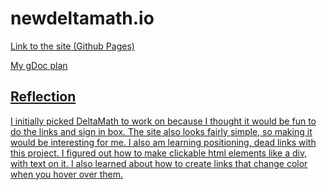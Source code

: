 # newdeltamath.io
<p> <a href="#"> Link to the site (Github Pages) </p>
<p> <a href="https://docs.google.com/document/d/1EnXdV97q9qXYqUsl24JDM6RwHIITDTS2x0J2gca3UMs/edit?usp=sharing"> My gDoc plan</p>

<h2> Reflection </h2>
<p> I initially picked DeltaMath to work on because I thought it would be fun to do the links and sign in box. The site also looks fairly simple, so making it would be interesting for me. I also am learning positioning, dead links with this project. I figured out how to make clickable html elements like a div, with text on it. I also learned about how to create links that change color when you hover over them. </p>